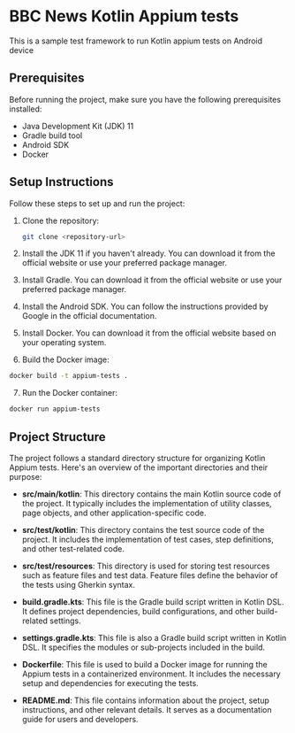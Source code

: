 # BBC News Kotlin Appium tests
This is a sample test framework to run Kotlin appium tests on Android device

## Prerequisites

Before running the project, make sure you have the following prerequisites installed:

- Java Development Kit (JDK) 11
- Gradle build tool
- Android SDK
- Docker

## Setup Instructions

Follow these steps to set up and run the project:

1. Clone the repository:

   ```bash
   git clone <repository-url>
2. Install the JDK 11 if you haven't already. You can download it from the official website or use your preferred package manager.

3. Install Gradle. You can download it from the official website or use your preferred package manager.

4. Install the Android SDK. You can follow the instructions provided by Google in the official documentation.

5. Install Docker. You can download it from the official website based on your operating system.
6. Build the Docker image:

```bash
docker build -t appium-tests .
```
7. Run the Docker container:
```bash
docker run appium-tests
```
## Project Structure

The project follows a standard directory structure for organizing Kotlin Appium tests. Here's an overview of the important directories and their purpose:

- **src/main/kotlin**: This directory contains the main Kotlin source code of the project. It typically includes the implementation of utility classes, page objects, and other application-specific code.

- **src/test/kotlin**: This directory contains the test source code of the project. It includes the implementation of test cases, step definitions, and other test-related code.

- **src/test/resources**: This directory is used for storing test resources such as feature files and test data. Feature files define the behavior of the tests using Gherkin syntax.

- **build.gradle.kts**: This file is the Gradle build script written in Kotlin DSL. It defines project dependencies, build configurations, and other build-related settings.

- **settings.gradle.kts**: This file is also a Gradle build script written in Kotlin DSL. It specifies the modules or sub-projects included in the build.

- **Dockerfile**: This file is used to build a Docker image for running the Appium tests in a containerized environment. It includes the necessary setup and dependencies for executing the tests.

- **README.md**: This file contains information about the project, setup instructions, and other relevant details. It serves as a documentation guide for users and developers.


